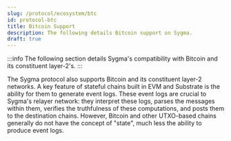 ```yaml
---
slug: /protocol/ecosystem/btc
id: protocol-btc
title: Bitcoin Support
description: The following details Bitcoin support on Sygma.
draft: true
---
```


:::info
The following section details Sygma's compatibility with Bitcoin and its constituent layer-2's. 
:::

The Sygma protocol also supports Bitcoin and its constituent layer-2 networks. A key feature of stateful chains built in EVM and Substrate is the ability for them to generate event logs. These event logs are crucial to Sygma's relayer network: they interpret these logs, parses the messages within them, verifies the truthfulness of these computations, and posts them to the destination chains. However, Bitcoin and other UTXO-based chains generally do not have the concept of "state", much less the ability to produce event logs. 


